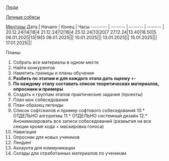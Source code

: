 [Люди](https://docs.google.com/spreadsheets/d/1OeuRBaGd-x-2LP-jR6me3lyfVLr-Q49kBw0AZN94CPs/edit?gid=0#gid=0)

[Личные собесы](https://docs.google.com/spreadsheets/d/1QOXooB9Xyu9pom_YrOLy-JeT4oMFdYmIL9RULQGlLZ0/edit?gid=633863657#gid=633863657
)

[Менторы](https://docs.google.com/spreadsheets/d/1TbxVR5BBrNU6vZkORcae4CQXr_OrFbCij3oDPXUXF3M/edit?usp=sharing)
Дата | Начало | Конец | Часы
 -------- | ------- | ------- | ------- |
20.12.24|14|18|4
21.12.24|12|16|4
25.12.24|13|20|7
27.12.24|13.40|18.50|5
06.01.2025|13|18|5
08.01.2025|||
10.01.2025|||
13.01.2025|||
15.01.2025|||
17.01.2025|||


Планы:
1. Собрать все материалы в одном месте
2. Найти конкурентов
3. Наметить границы и планы обучения
4. **Разбить по этапам и для каждого этапа дать оценку +-** 
5. **По каждому этапу составить список теоретических материалов, опросники и примеры** 
6. Создать к группам этапов практические задания (проекты)
7. План мок собеседования
8. План-образец легенды
9. Список софтскилов и пример софтового собеседования
10.* ОТДЕЛЬНО алгоритмы
11.* ОТДЕЛЬНО системный дизайн
12.* Анонимизировать все записи собеседований (размытия на все секции кроме кода + маскировка голоса)
13. Навигация 
14. Опросник для новых учеников
15. Лендинг
16. Аккаунта для коммуникации
17. Склады для отработанных материалов по ученикам 
